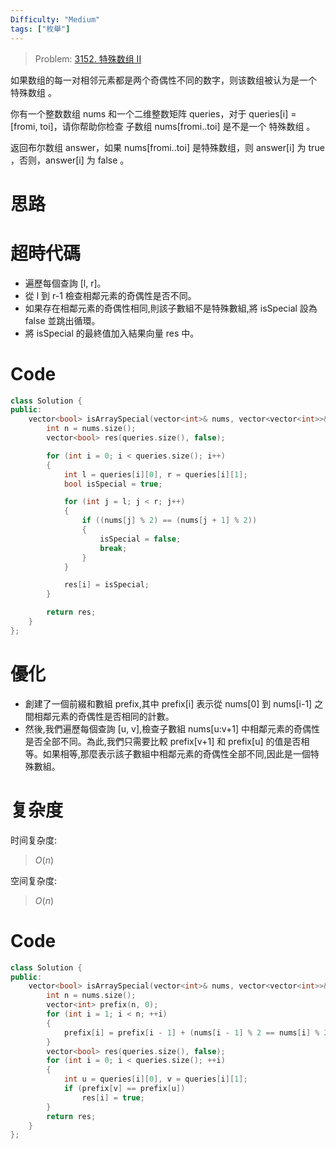 ```yaml
---
Difficulty: "Medium"
tags: ["枚舉"]
---
```


> Problem: [3152. 特殊数组 II](https://leetcode.cn/problems/special-array-ii/description)

如果数组的每一对相邻元素都是两个奇偶性不同的数字，则该数组被认为是一个 特殊数组 。

你有一个整数数组 nums 和一个二维整数矩阵 queries，对于 queries[i] = [fromi, toi]，请你帮助你检查 
子数组
 nums[fromi..toi] 是不是一个 特殊数组 。

返回布尔数组 answer，如果 nums[fromi..toi] 是特殊数组，则 answer[i] 为 true ，否则，answer[i] 为 false 。

# 思路

#  超時代碼
- 遍歷每個查詢 [l, r]。
- 從 l 到 r-1 檢查相鄰元素的奇偶性是否不同。
- 如果存在相鄰元素的奇偶性相同,則該子數組不是特殊數組,將 isSpecial 設為 false 並跳出循環。
- 將 isSpecial 的最終值加入結果向量 res 中。

# Code
```c++
class Solution {
public:
    vector<bool> isArraySpecial(vector<int>& nums, vector<vector<int>>& queries) {
        int n = nums.size();
        vector<bool> res(queries.size(), false);

        for (int i = 0; i < queries.size(); i++) 
        {
            int l = queries[i][0], r = queries[i][1];
            bool isSpecial = true;

            for (int j = l; j < r; j++) 
            {
                if ((nums[j] % 2) == (nums[j + 1] % 2)) 
                {
                    isSpecial = false;
                    break;
                }
            }

            res[i] = isSpecial;
        }

        return res;
    }
};
```

# 優化
- 創建了一個前綴和數組 prefix,其中 prefix[i] 表示從 nums[0] 到 nums[i-1] 之間相鄰元素的奇偶性是否相同的計數。
- 然後,我們遍歷每個查詢 [u, v],檢查子數組 nums[u:v+1] 中相鄰元素的奇偶性是否全部不同。為此,我們只需要比較 prefix[v+1] 和 prefix[u] 的值是否相等。如果相等,那麼表示該子數組中相鄰元素的奇偶性全部不同,因此是一個特殊數組。

# 复杂度

时间复杂度:
> $O(n)$

空间复杂度:
> $O(n)$

# Code
```C++
class Solution {
public:
    vector<bool> isArraySpecial(vector<int>& nums, vector<vector<int>>& queries) {
        int n = nums.size();
        vector<int> prefix(n, 0);
        for (int i = 1; i < n; ++i)
        {
            prefix[i] = prefix[i - 1] + (nums[i - 1] % 2 == nums[i] % 2);
        }
        vector<bool> res(queries.size(), false);
        for (int i = 0; i < queries.size(); ++i)
        {
            int u = queries[i][0], v = queries[i][1];
            if (prefix[v] == prefix[u])
                res[i] = true;
        }
        return res;
    }
};
```
  
